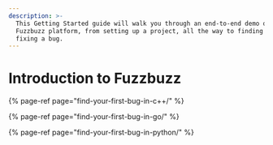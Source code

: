 ```yaml
---
description: >-
  This Getting Started guide will walk you through an end-to-end demo of the
  Fuzzbuzz platform, from setting up a project, all the way to finding and
  fixing a bug.
---
```


# Introduction to Fuzzbuzz

{% page-ref page="find-your-first-bug-in-c++/" %}

{% page-ref page="find-your-first-bug-in-go/" %}

{% page-ref page="find-your-first-bug-in-python/" %}

